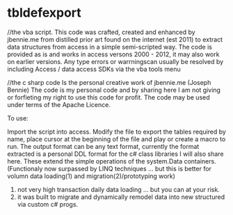 tbldefexport
============

//the vba script. 
This code was crafted, created and enhanced by jbennie.me from distilled prior art found on the internet (est 2011) to extract data structures from access in a simple semi-scripted way. 
The code is provided as is and works in access versons 2000 - 2012, it may also work on earlier versions. Any type errors or warrningscan usually be resolved by including Access / data access SDKs via the vba tools menu  

//the c sharp code
Is the personal creative work of jbennie.me (Joseph Bennie)
The code is my personal code and by sharing here I am not giving or forfieting my right to use this code for profit.
The code may be used under terms of the Apache Licence. 

To use: 

Import the script into access. Modify the file to export the tables required by name, place cursor at the beginning of the file and play or create a macro to run. 
The output format can be any text format, currently the format extracted is a personal DDL format for the c# class libraries I will also share here. These extend the simple operations of the system.Data containers. (Functionaly now surpassed by LINQ techniques ... but this is better for volumn data loading(1) and migration(2)/prototyping work)

1) not very high transaction daily data loading ... but you can at your risk. 
2) it was built to migrate and dynamically remodel data into new structured via custom c# progs.



